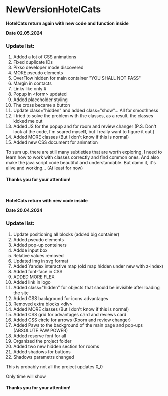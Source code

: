 # NewVersionHotelCats
<p><b>HotelCats return again with new code and function inside</b></p>
<p><b>Date 02.05.2024</b></p>
<h3>Update list:</h3>
<ol>
<li>Added a lot of CSS animations</li>
<li>Fixed duplicate IDs</li>
<li>Pixso developer mode discovered</li>
<li>MORE pseudo elements</li>
<li>OverFlow hidden for main container "YOU SHALL NOT PASS"</li>
<li>Margin in contacts</li>
<li>Links like only #</li>
<li>Popup in &lt;form&gt; updated</li>
<li>Added placeholder styling</li>
<li>The cross became a button</li>
<li>Update class="hidden" and added class="show"... All for smoothness</li>
<li>I tried to solve the problem with the classes, as a result, the classes kicked me out</li>
<li>Added JS for the popup and for room and review changer (P.S. Don't look at the code, I'm scared myself, but I really want to figure it out.)</li>
<li>Added MORE classes (But I don't know if this is normal)</li>
<li>Added new CSS document for animation </li>
</ol>
<p> To sum up, there are still many subtleties that are worth exploring, I need to learn how to work with classes correctly and find common ones. And also make the java script code beautiful and understandable. But damn it, it's alive and working... (At least for now)</p>
<h4>Thanks you for your attention!</h4>

<br>
<p><b>HotelCats return with new code inside</b></p>
<p><b>Date 20.04.2024</b></p>
<h3>Update list:</h3>
<ol>
<li>Update positioning all blocks (added big container)</li>
<li>Added pseudo elements</li>
<li>Added pop-up conteiners</li>
<li>Addde input box</li>
<li>Relative values removed</li>
<li>Updated img in svg format</li>
<li>Added Yandex interactive map (old map hidden under new with z-index)</li>
<li>Added font-face in CSS</li>
<li>ADDED MORE FLEX</li>
<li>Added link in logo</li>
<li>Added class="hidden" for objects that should be invisible after loading the site</li>
<li>Added CSS background for icons advantages</li>
<li>Removed extra blocks &lt;div&gt; </li>
<li>Added MORE classes (But I don't know if this is normal)</li>
<li>Added CSS grid for advantages card and reviews card </li>
<li>Added CSS circle for arrows (Room and review changer)</li>
<li>Added Paws to the background of the main page and pop-ups (ABSOLUTE PAW POWER)</li>
<li>Added reserve font for all</li>
<li>Organized the project folder </li>
<li>Added two new hidden section for rooms</li>
<li>Added shadows for buttons</li>
<li>Shadows parametrs changed</li>
</ol>
<p>This is probably not all the project updates 0_0</p>
<p>Only time will show</p>
<h4>Thanks you for your attention!</h4>
